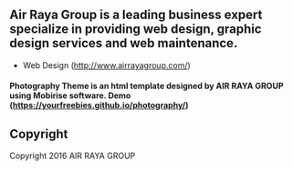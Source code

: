 ## Air Raya Group is a leading business expert specialize in providing web design, graphic design services and web maintenance.

* Web Design (http://www.airrayagroup.com/)

#### Photography Theme is an html template designed by AIR RAYA GROUP using Mobirise software. Demo (https://yourfreebies.github.io/photography/)

## Copyright 

Copyright 2016 AIR RAYA GROUP 
